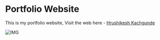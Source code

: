 # Portfolio Website

This is my portfolio website, Visit the web here - [Hrushikesh Kachgunde](https://hrushi11.github.io/Hrushikesh-Kachgunde/#home)

![IMG](https://raw.githubusercontent.com/Hrushi11/Hrushikesh-Kachgunde/main/assets/home-page.jpg)
